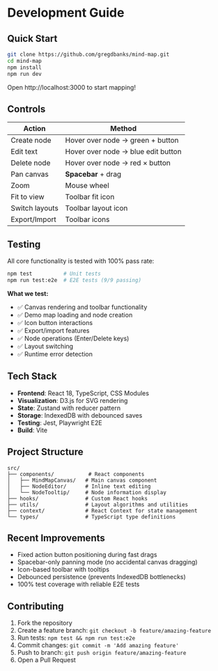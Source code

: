 # Development Guide

## Quick Start

```bash
git clone https://github.com/gregdbanks/mind-map.git
cd mind-map
npm install
npm run dev
```

Open http://localhost:3000 to start mapping!

## Controls

| Action | Method |
|--------|--------|
| Create node | Hover over node → green + button |
| Edit text | Hover over node → blue edit button |
| Delete node | Hover over node → red × button |
| Pan canvas | **Spacebar** + drag |
| Zoom | Mouse wheel |
| Fit to view | Toolbar fit icon |
| Switch layouts | Toolbar layout icon |
| Export/Import | Toolbar icons |

## Testing

All core functionality is tested with 100% pass rate:

```bash
npm test          # Unit tests
npm run test:e2e  # E2E tests (9/9 passing)
```

**What we test:**
- ✅ Canvas rendering and toolbar functionality
- ✅ Demo map loading and node creation
- ✅ Icon button interactions
- ✅ Export/import features
- ✅ Node operations (Enter/Delete keys)
- ✅ Layout switching
- ✅ Runtime error detection

## Tech Stack

- **Frontend**: React 18, TypeScript, CSS Modules
- **Visualization**: D3.js for SVG rendering
- **State**: Zustand with reducer pattern
- **Storage**: IndexedDB with debounced saves
- **Testing**: Jest, Playwright E2E
- **Build**: Vite

## Project Structure

```
src/
├── components/           # React components
│   ├── MindMapCanvas/   # Main canvas component
│   ├── NodeEditor/      # Inline text editing
│   └── NodeTooltip/     # Node information display
├── hooks/               # Custom React hooks
├── utils/               # Layout algorithms and utilities
├── context/             # React Context for state management
└── types/               # TypeScript type definitions
```

## Recent Improvements

- Fixed action button positioning during fast drags
- Spacebar-only panning mode (no accidental canvas dragging)
- Icon-based toolbar with tooltips
- Debounced persistence (prevents IndexedDB bottlenecks)
- 100% test coverage with reliable E2E tests

## Contributing

1. Fork the repository
2. Create a feature branch: `git checkout -b feature/amazing-feature`
3. Run tests: `npm test && npm run test:e2e`
4. Commit changes: `git commit -m 'Add amazing feature'`
5. Push to branch: `git push origin feature/amazing-feature`
6. Open a Pull Request